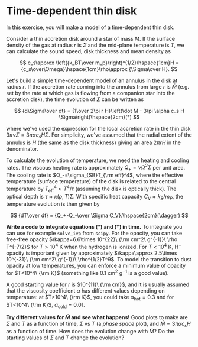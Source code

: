 
# Time-dependent thin disk

In this exercise, you will make a model of a time-dependent thin disk.

Consider a thin accretion disk around a star of mass $M$. If the surface density of the gas at radius $r$ is $\Sigma$ and the mid-plane temperature is $T$, we can calculate the sound speed, disk thickness and mean density as 

$$
c_s\approx \left({k_BT\over m_p}\right)^{1/2}\hspace{1cm}H = {c_s\over\Omega}\hspace{1cm}\rho\approx {\Sigma\over H}.
$$

Let's build a simple time-dependent model of an annulus in the disk at radius $r$. If the accretion rate coming into the annulus from large $r$ is $\dot M$ (e.g. set by the rate at which gas is flowing from a companion star into the accretion disk), the time evolution of $\Sigma$ can be written as

$$
{d\Sigma\over dt} = {1\over 2\pi r H}\left(\dot M - 3\pi \alpha c_s H \Sigma\right)\hspace{2cm}(*)
$$

where we've used the expression for the local accretion rate in the thin disk $3\pi \nu \Sigma = 3\pi \alpha c_s H \Sigma$. For simplicity, we've assumed that the radial extent of the annulus is $H$ (the same as the disk thickness) giving an area $2\pi r H$ in the denominator.

To calculate the evolution of temperature, we need the heating and cooling rates. The viscous heating rate is approximately $Q_+=\nu\Omega^2\Sigma$ per unit area. The cooling rate is $Q_-=\sigma_{SB}T_{\rm eff}^4$, where the effective temperature (surface temperature) of the disk is related to the central temperature by $T_\mathrm{eff}^4\approx T^4/\tau$ (assuming the disk is optically thick). The optical depth is $\tau\approx \kappa(\rho,T)\Sigma$. With specific heat capacity $C_V\approx k_B/m_P$, the temperature evolution is then given by 

$$
{dT\over dt} = {Q_+-Q_-\over \Sigma C_V}.\hspace{2cm}(\dagger)
$$

**Write a code to integrate equations (*) and ($\dagger$) in time.** To integrate you can use for example ``solve_ivp`` from ``scipy``. For the opacity, you can take free-free opacity $\kappa=6.6\times 10^{22}\ {\rm cm^2\ g^{-1}}\ \rho T^{-7/2}$ for $T>10^4\ \mathrm{K}$ when the hydrogen is ionized. For $T<10^4\ \mathrm{K}$, H$^-$ opacity is important given by approximately $\kappa\approx 2.5\times 10^{-31}\ {\rm cm^2\ g^{-1}}\ \rho^{1/2}T^9$. To model the transition to dust opacity at low temperatures, you can enforce a minimum value of opacity for $T<10^4\ {\rm K}$ (something like $0.1\ \mathrm{cm^2\ g^{-1}}$ is a good value). 

A good starting value for $r$ is $10^{11}\ {\rm cm}$, and it is usually assumed that the viscosity coefficient $\alpha$ has different values depending on temperature: at $T>10^4\ {\rm K}$, you could take $\alpha_\mathrm{hot}=0.3$ and for $T<10^4\ {\rm K}$, $\alpha_\mathrm{cold}=0.01$.

**Try different values for $\dot M$ and see what happens!** Good plots to make are $\Sigma$ and $T$ as a function of time, $\Sigma$ vs $T$ (a *phase space* plot), and $\dot M=3\pi\alpha c_sH$ as a function of time. How does the evolution change with $\dot M$? Do the starting values of $\Sigma$ and $T$ change the evolution?
